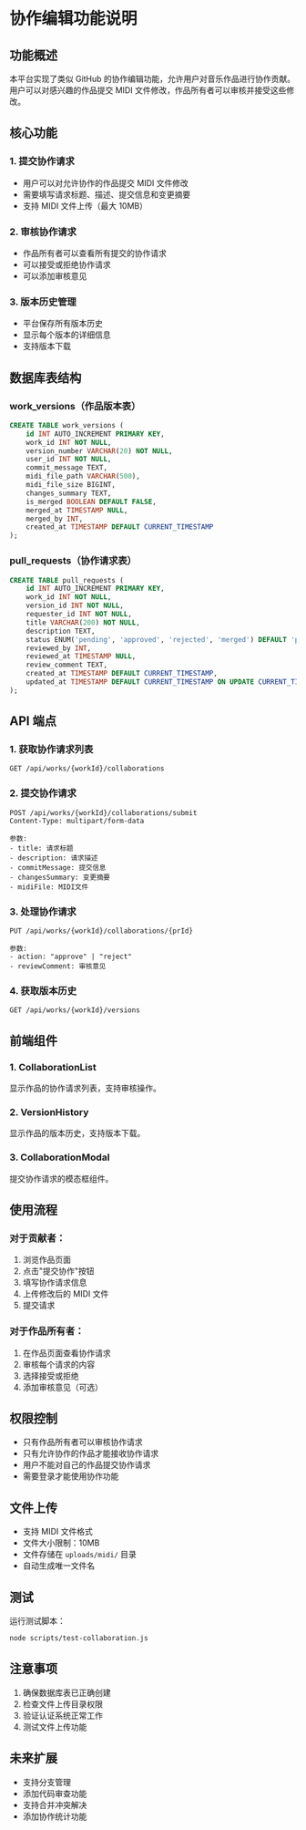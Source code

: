 # 协作编辑功能说明

## 功能概述

本平台实现了类似 GitHub 的协作编辑功能，允许用户对音乐作品进行协作贡献。用户可以对感兴趣的作品提交 MIDI 文件修改，作品所有者可以审核并接受这些修改。

## 核心功能

### 1. 提交协作请求

- 用户可以对允许协作的作品提交 MIDI 文件修改
- 需要填写请求标题、描述、提交信息和变更摘要
- 支持 MIDI 文件上传（最大 10MB）

### 2. 审核协作请求

- 作品所有者可以查看所有提交的协作请求
- 可以接受或拒绝协作请求
- 可以添加审核意见

### 3. 版本历史管理

- 平台保存所有版本历史
- 显示每个版本的详细信息
- 支持版本下载

## 数据库表结构

### work_versions（作品版本表）

```sql
CREATE TABLE work_versions (
    id INT AUTO_INCREMENT PRIMARY KEY,
    work_id INT NOT NULL,
    version_number VARCHAR(20) NOT NULL,
    user_id INT NOT NULL,
    commit_message TEXT,
    midi_file_path VARCHAR(500),
    midi_file_size BIGINT,
    changes_summary TEXT,
    is_merged BOOLEAN DEFAULT FALSE,
    merged_at TIMESTAMP NULL,
    merged_by INT,
    created_at TIMESTAMP DEFAULT CURRENT_TIMESTAMP
);
```

### pull_requests（协作请求表）

```sql
CREATE TABLE pull_requests (
    id INT AUTO_INCREMENT PRIMARY KEY,
    work_id INT NOT NULL,
    version_id INT NOT NULL,
    requester_id INT NOT NULL,
    title VARCHAR(200) NOT NULL,
    description TEXT,
    status ENUM('pending', 'approved', 'rejected', 'merged') DEFAULT 'pending',
    reviewed_by INT,
    reviewed_at TIMESTAMP NULL,
    review_comment TEXT,
    created_at TIMESTAMP DEFAULT CURRENT_TIMESTAMP,
    updated_at TIMESTAMP DEFAULT CURRENT_TIMESTAMP ON UPDATE CURRENT_TIMESTAMP
);
```

## API 端点

### 1. 获取协作请求列表

```
GET /api/works/{workId}/collaborations
```

### 2. 提交协作请求

```
POST /api/works/{workId}/collaborations/submit
Content-Type: multipart/form-data

参数:
- title: 请求标题
- description: 请求描述
- commitMessage: 提交信息
- changesSummary: 变更摘要
- midiFile: MIDI文件
```

### 3. 处理协作请求

```
PUT /api/works/{workId}/collaborations/{prId}

参数:
- action: "approve" | "reject"
- reviewComment: 审核意见
```

### 4. 获取版本历史

```
GET /api/works/{workId}/versions
```

## 前端组件

### 1. CollaborationList

显示作品的协作请求列表，支持审核操作。

### 2. VersionHistory

显示作品的版本历史，支持版本下载。

### 3. CollaborationModal

提交协作请求的模态框组件。

## 使用流程

### 对于贡献者：

1. 浏览作品页面
2. 点击"提交协作"按钮
3. 填写协作请求信息
4. 上传修改后的 MIDI 文件
5. 提交请求

### 对于作品所有者：

1. 在作品页面查看协作请求
2. 审核每个请求的内容
3. 选择接受或拒绝
4. 添加审核意见（可选）

## 权限控制

- 只有作品所有者可以审核协作请求
- 只有允许协作的作品才能接收协作请求
- 用户不能对自己的作品提交协作请求
- 需要登录才能使用协作功能

## 文件上传

- 支持 MIDI 文件格式
- 文件大小限制：10MB
- 文件存储在 `uploads/midi/` 目录
- 自动生成唯一文件名

## 测试

运行测试脚本：

```bash
node scripts/test-collaboration.js
```

## 注意事项

1. 确保数据库表已正确创建
2. 检查文件上传目录权限
3. 验证认证系统正常工作
4. 测试文件上传功能

## 未来扩展

- 支持分支管理
- 添加代码审查功能
- 支持合并冲突解决
- 添加协作统计功能
